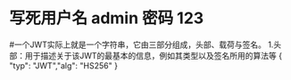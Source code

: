 # 写死用户名 admin 密码 123 

#一个JWT实际上就是一个字符串，它由三部分组成，头部、载荷与签名。
    1.头部：用于描述关于该JWT的最基本的信息，例如其类型以及签名所用的算法等 
        { "typ": "JWT","alg": "HS256" }
    
      
      
    
